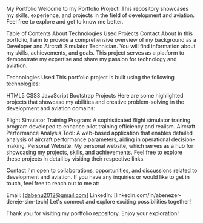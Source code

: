 My Portfolio
Welcome to my Portfolio Project! This repository showcases my skills, experience, and projects in the field of development and aviation. Feel free to explore and get to know me better.

Table of Contents
About
Technologies Used
Projects
Contact
About
In this portfolio, I aim to provide a comprehensive overview of my background as a Developer and Aircraft Simulator Technician. You will find information about my skills, achievements, and goals. This project serves as a platform to demonstrate my expertise and share my passion for technology and aviation.

Technologies Used
This portfolio project is built using the following technologies:

HTML5
CSS3
JavaScript
Bootstrap
Projects
Here are some highlighted projects that showcase my abilities and creative problem-solving in the development and aviation domains:

Flight Simulator Training Program: A sophisticated flight simulator training program developed to enhance pilot training efficiency and realism.
Aircraft Performance Analysis Tool: A web-based application that enables detailed analysis of aircraft performance parameters, aiding in operational decision-making.
Personal Website: My personal website, which serves as a hub for showcasing my projects, skills, and achievements.
Feel free to explore these projects in detail by visiting their respective links.

Contact
I'm open to collaborations, opportunities, and discussions related to development and aviation. If you have any inquiries or would like to get in touch, feel free to reach out to me at:

Email: [dabenu2012@gmail.com]
LinkedIn: [linkedin.com/in/abenezer-dereje-sim-tech]
Let's connect and explore exciting possibilities together!

Thank you for visiting my portfolio repository. Enjoy your exploration!